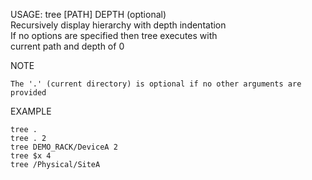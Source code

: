 USAGE:  tree [PATH] DEPTH (optional)   
Recursively display hierarchy with depth indentation    
If no options are specified then tree executes with    
current path and depth of 0      

NOTE   

    The '.' (current directory) is optional if no other arguments are provided

EXAMPLE   

    tree .  
    tree . 2  
    tree DEMO_RACK/DeviceA 2
    tree $x 4
    tree /Physical/SiteA
